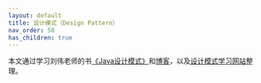 ```yaml
---
layout: default
title: 设计模式（Design Pattern）
nav_order: 50
has_children: true
---
```


本文通过学习刘伟老师的书[《Java设计模式》](https://book.douban.com/subject/30173863/)和[博客](https://blog.csdn.net/lovelion/article/details/17517213)，以及[设计模式学习网站](https://refactoringguru.cn/design-patterns)整理。
